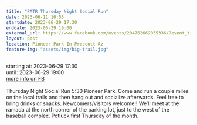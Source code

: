 ```yaml
---
title: "PATR Thursday Night Social Run"
date: 2023-06-11 10:55
startdate: 2023-06-29 17:30
enddate: 2023-06-29 19:00
external_url: https://www.facebook.com/events/204762669055336/?event_time_id=204762689055334
layout: post
location: Pioneer Park In Prescott Az
feature-img: "assets/img/big-trail.jpg"
---
```


starting at: 2023-06-29 17:30<br>until: 2023-06-29 19:00<br><a href="https://www.facebook.com/events/204762669055336/?event_time_id=204762689055334">more info on FB</a><br><br>Thursday Night Social Run 5&#58;30 Pioneer Park.  Come and run a couple miles on the local trails and then hang out and socialize afterwards.  Feel free to bring drinks or snacks. Newcomers/visitors welcome!!  We’ll meet at the ramada at the north corner of the parking lot, just to the west of the baseball complex.  Potluck first Thursday of the month.<br>
  <br>
  
